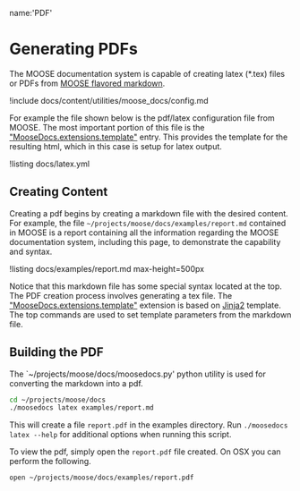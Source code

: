 name:'PDF'

# Generating PDFs

The MOOSE documentation system is capable of creating latex (*.tex) files or PDFs from
[MOOSE flavored markdown](moose_markdown/index.md).

!include docs/content/utilities/moose_docs/config.md

For example the file shown below is the pdf/latex configuration file from MOOSE. The most important
portion of this file is the ["MooseDocs.extensions.template"](extensions/templates.md) entry. This provides the template for
the resulting html, which in this case is setup for latex output.

!listing docs/latex.yml

## Creating Content

Creating a pdf begins by creating a markdown file with the desired content. For example, the file `~/projects/moose/docs/examples/report.md` contained in MOOSE is a report containing all the
information regarding the MOOSE documentation system, including this page, to demonstrate the capability and syntax.

!listing docs/examples/report.md max-height=500px

Notice that this markdown file has some special syntax located at the top. The PDF creation
process involves generating a tex file. The ["MooseDocs.extensions.template"](extensions/templates.md) extension is based on [Jinja2](http://jinja.pocoo.org) template. The top commands are used to set template parameters from the markdown file.


## Building the PDF

The `~/projects/moose/docs/moosedocs.py' python utility is used for converting the markdown
into a pdf.

```bash
cd ~/projects/moose/docs
./moosedocs latex examples/report.md
```

This will create a file `report.pdf` in the examples directory. Run `./moosedocs latex --help`
for additional options when running this script.

To view the pdf, simply open the `report.pdf` file created. On OSX you can perform the following.

```bash
open ~/projects/moose/docs/examples/report.pdf
```
